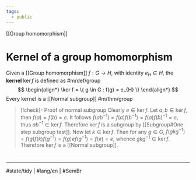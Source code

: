```yaml
---
tags:
  - public
---
```

[[Group homomorphism]]
# Kernel of a group homomorphism

Given a [[Group homomorphism]] $f:G \to H$, with identity $e_{H} \in H$, the **kernel** $\ker f$ is defined as #m/def/group 
$$
\begin{align*}
\ker f = \{ g \in G : f(g) = e_{H} \}
\end{align*}
$$
Every kernel is a [[Normal subgroup]] #m/thm/group 

> [!check]- Proof of normal subgroup
> Clearly $e \in \ker f$.
> Let $a,b \in \ker f$, then $f(a) = f(b) = e$.
> It follows $f(ab^{-1}) = f(a) f(b^{-1}) = f(a)f(b)^{-1} = e$,
> thus $ab^{-1} \in \ker f$.
> Therefore $\ker f$ is a subgroup by [[Subgroup#One step subgroup test]].
> Now let $k \in \ker f$.
> Then for any $g \in G$,
> $f(gkg^{-1}) = f(g)f(k)f(g^{-1}) = f(g)ef(g^{-1}) = f(e) = e$,
> whence $gkg^{-1} \in \ker f$.
> Therefore $\ker f$ is a [[Normal subgroup]].
> <span class="QED"/>

#
---
#state/tidy | #lang/en | #SemBr 
